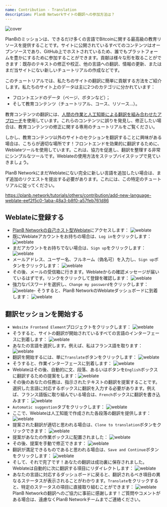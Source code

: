 ```yaml
---
name: Contribution - Translation
description: PlanB Networkサイトの翻訳への参加方法は？
---
```

![cover](assets/cover.webp)

PlanBのミッションは、できるだけ多くの言語でBitcoinに関する最高級の教育リソースを提供することです。サイトに公開されているすべてのコンテンツはオープンソースであり、GitHub上でホストされているため、誰でもプラットフォームを豊かにするために参加することができます。貢献は様々な形を取ることができます：既存のテキストの修正や校正、他の言語への翻訳、情報の更新、またはまだ当サイトにない新しいチュートリアルの作成などです。

このチュートリアルでは、私たちのサイトの翻訳に簡単に貢献する方法をご紹介します。私たちのサイト上のデータは主に2つのカテゴリに分かれています：
- フロントエンドのデータ（ページ、ボタンなど）；
- そして教育コンテンツ（チュートリアル、コース、リソース...）。

教育コンテンツの翻訳には、[人間の作業と人工知能による翻訳を組み合わせたアプローチ](https://github.com/Asi0Flammeus/LLM-Translator)を使用しています。これらのコンテンツに誤りを発見し、修正したい場合は、教育コンテンツの修正に関する専用のチュートリアルをご覧ください。

しかし、教育コンテンツ以外のサイトのセクションを翻訳することに興味がある場合は、こちらが適切な場所です！フロントエンドを効果的に翻訳するために、Weblateツールを使用しています。これは、協力を促進し、翻訳を整理する非常にシンプルなツールです。Weblateの使用方法をステップバイステップで見ていきましょう。

PlanB NetworkにまだWeblateにない完全に新しい言語を追加したい場合は、まず追加のリクエストを提出する必要があります。これには、この特定のチュートリアルに従ってください。

https://planb.network/tutorials/others/contribution/add-new-language-weblate-eef2f5c0-1aba-48a3-b8f0-a57feb761d86



## Weblateに登録する

- [PlanB Networkの自己ホスト型Weblate](https://weblate.planb.network/)にアクセスします：
![weblate](assets/01.webp)
- 既にWeblateアカウントをお持ちの場合は、`Log in`をクリックします：
![weblate](assets/02.webp)
- まだアカウントをお持ちでない場合は、`Sign up`をクリックします：
![weblate](assets/03.webp)
- メールアドレス、ユーザー名、フルネーム（偽名可）を入力し、`Sign up`ボタンをクリックします：
![weblate](assets/04.webp)
- その後、メールの受信箱に行きます。Weblateからの確認メッセージが届いているはずです。リンクをクリックして登録を確認します：
![weblate](assets/05.webp)
- 強力なパスワードを選択し、`Change my password`をクリックします：
![weblate](assets/06.webp)- そうすると、PlanB NetworkのWeblateダッシュボードに到着します：
![weblate](assets/07.webp)

## 翻訳セッションを開始する

- `Website Frontend Element`プロジェクトをクリックします：
![weblate](assets/08.webp)
- そうすると、サイトの翻訳が開始されているすべての言語のインターフェースに到着します：
![weblate](assets/09.webp)
- あなたの言語を選択します。例えば、私はフランス語を取ります：
![weblate](assets/10.webp)
- 翻訳を開始するには、単に`Translate`ボタンをクリックします：
![weblate](assets/11.webp)
- そうすると、作業インターフェースに到着します：
![weblate](assets/12.webp)
- Weblateはその後、自動的に文、段落、あるいはボタンを`English`ボックスに翻訳するための提案をします：![weblate](assets/13.webp)
- その後のあなたの任務は、指示されたテキストの翻訳を提案することです。選択した言語に対応するボックスに翻訳を入力する必要があります。例えば、フランス語版に取り組んでいる場合は、`French`ボックスに翻訳を書き込みます：
![weblate](assets/14.webp)
- `Automatic suggestion`タブをクリックします：
![weblate](assets/15.webp)
- ここで、Weblateは人工知能で作成された各段落の翻訳を提供します：
![weblate](assets/16.webp)
- 提案された翻訳が適切と思われる場合は、`Clone to translation`ボタンをクリックできます：
![weblate](assets/17.webp)
- 提案があなたの作業ボックスに配置されました：
![weblate](assets/18.webp)
- その後、提案を手動で修正できます：
![weblate](assets/19.webp)
- 翻訳が満足できるものであると思われる場合は、`Save and Continue`ボタンをクリックします：
![weblate](assets/20.webp)
- そして、それで完了です！あなたの翻訳は成功裏に保存されました。Weblateは自動的に次に翻訳する項目にリダイレクトします：
![weblate](assets/21.webp)
- あなたの言語に対応するダッシュボードに戻ると、翻訳されるべき項目の異なるステータスが表示されることがわかります。`Translate`をクリックすると、特定のステータスの項目に直接取り組むことができます：
![weblate](assets/22.webp)
PlanB Networkの翻訳へのご協力に事前に感謝します！ご質問やコメントがある場合は、遠慮なくPlanB Networkチームまでご連絡ください。